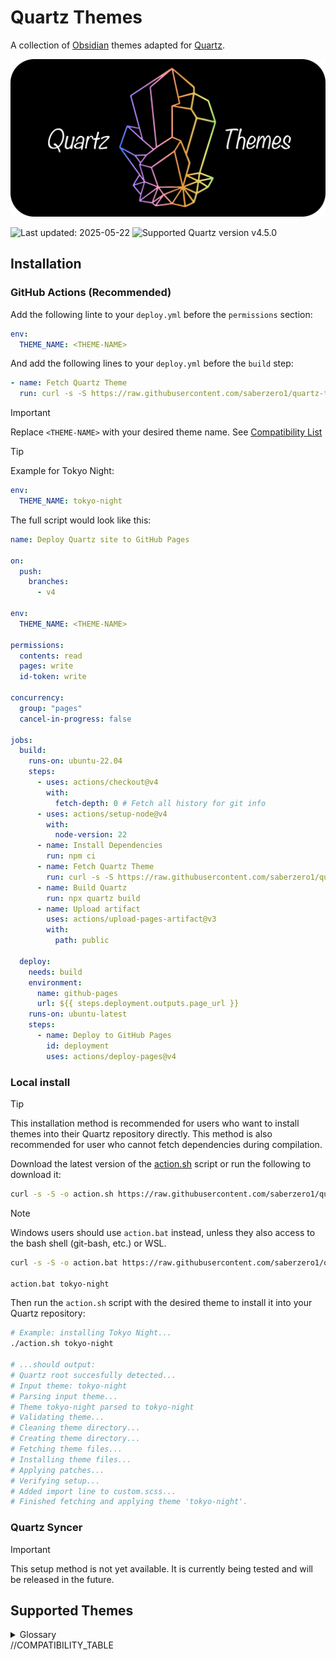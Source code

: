 # Quartz Themes

A collection of [Obsidian](https://obsidian.md/) themes adapted for [Quartz](https://github.com/jackyzha0/quartz).

<p align="center" width="100%">
  <img src="media/quartz-themes-800-wide-rounded-text.png" alt="Quartz Themes logo"/>
</p>
<!--
_<sub>left to right: `vauxhaul`, `tokyo-night`, `its-theme`, `absolutegruv`, `sandstorm`, `obsidian-nord`</sub>_
-->

![Last updated: 2025-05-22](<https://img.shields.io/date/1747920600?style=for-the-badge&label=Last Obsidian themes list fetch&labelColor=hsl(258%2C%2088%25%2C%2066%25)&color=444>)
![Supported Quartz version v4.5.0](<https://img.shields.io/badge/v4.5.0-Quartz?style=for-the-badge&label=Quartz%20version&labelColor=hsl(204%2C%2022%25%2C%2057%25)&color=444>)

<!--
Add goals:
 - Support all Obsidian themes in Quartz
 - Ease of use (auto-update, low maintenance)
 - Match styling as closely as possible (within reason)
-->

## Installation

### GitHub Actions (Recommended)

Add the following linte to your `deploy.yml` before the `permissions` section:

```yaml
env:
  THEME_NAME: <THEME-NAME>
```

And add the following lines to your `deploy.yml` before the `build` step:

```yaml
- name: Fetch Quartz Theme
  run: curl -s -S https://raw.githubusercontent.com/saberzero1/quartz-themes/master/action.sh | bash -s -- $THEME_NAME
```

> [!IMPORTANT]
> Replace `<THEME-NAME>` with your desired theme name. See [Compatibility List](#supported-themes)

> [!TIP]
> Example for Tokyo Night:
>
> ```yaml
> env:
>   THEME_NAME: tokyo-night
> ```

The full script would look like this:

```yaml
name: Deploy Quartz site to GitHub Pages

on:
  push:
    branches:
      - v4

env:
  THEME_NAME: <THEME-NAME>

permissions:
  contents: read
  pages: write
  id-token: write

concurrency:
  group: "pages"
  cancel-in-progress: false

jobs:
  build:
    runs-on: ubuntu-22.04
    steps:
      - uses: actions/checkout@v4
        with:
          fetch-depth: 0 # Fetch all history for git info
      - uses: actions/setup-node@v4
        with:
          node-version: 22
      - name: Install Dependencies
        run: npm ci
      - name: Fetch Quartz Theme
        run: curl -s -S https://raw.githubusercontent.com/saberzero1/quartz-themes/master/action.sh | bash -s -- $THEME_NAME
      - name: Build Quartz
        run: npx quartz build
      - name: Upload artifact
        uses: actions/upload-pages-artifact@v3
        with:
          path: public

  deploy:
    needs: build
    environment:
      name: github-pages
      url: ${{ steps.deployment.outputs.page_url }}
    runs-on: ubuntu-latest
    steps:
      - name: Deploy to GitHub Pages
        id: deployment
        uses: actions/deploy-pages@v4
```

### Local install

> [!TIP]
> This installation method is recommended for users who want to install themes into their Quartz repository directly. This method is also recommended for user who cannot fetch dependencies during compilation.

Download the latest version of the [action.sh](https://raw.githubusercontent.com/saberzero1/quartz-themes/master/action.sh) script or run the following to download it:

```bash
curl -s -S -o action.sh https://raw.githubusercontent.com/saberzero1/quartz-themes/master/action.sh
```

> [!NOTE]
> Windows users should use `action.bat` instead, unless they also access to the bash shell (git-bash, etc.) or WSL.
>
> ```bash
> curl -s -S -o action.bat https://raw.githubusercontent.com/saberzero1/quartz-themes/master/action.bat
>
> action.bat tokyo-night
> ```

Then run the `action.sh` script with the desired theme to install it into your Quartz repository:

```bash
# Example: installing Tokyo Night...
./action.sh tokyo-night

# ...should output:
# Quartz root succesfully detected...
# Input theme: tokyo-night
# Parsing input theme...
# Theme tokyo-night parsed to tokyo-night
# Validating theme...
# Cleaning theme directory...
# Creating theme directory...
# Fetching theme files...
# Installing theme files...
# Applying patches...
# Verifying setup...
# Added import line to custom.scss...
# Finished fetching and applying theme 'tokyo-night'.
```

### Quartz Syncer

> [!IMPORTANT]
> This setup method is not yet available. It is currently being tested and will be released in the future.

## Supported Themes

<details>
  <summary>
    Glossary
  </summary>

| Status                                               | Description                                                                                                                                                        |
| ---------------------------------------------------- | ------------------------------------------------------------------------------------------------------------------------------------------------------------------ |
| <img src="media/full.svg" alt="FULL"/>               | Fully supported                                                                                                                                                    |
| <img src="media/partial.svg" alt="PARTIAL"/>         | Partially supported (see theme page for details)                                                                                                                   |
| <img src="media/collection.svg" alt="COLLECTION"/>   | This theme contains information for the [Style Settings plugin](https://github.com/mgmeyers/obsidian-style-settings). See the table for the configured sub-themes. |
| <img src="media/checking.svg" alt="CHECKING"/>       | Testing compatibility                                                                                                                                              |
| <img src="media/blocked.svg" alt="BLOCKED"/>         | Waiting for upstream fixes                                                                                                                                         |
| <img src="media/todo.svg" alt="TODO"/>               | Not started                                                                                                                                                        |
| <img src="media/unsupported.svg" alt="UNSUPPORTED"/> | Won't support                                                                                                                                                      |
| <img src="media/removed.svg" alt="BROKEN"/>          | Broken or removed from Obsidian                                                                                                                                    |

| Theme Modes                              | Description               |
| ---------------------------------------- | ------------------------- |
| <img src="media/both.svg" alt="BOTH"/>   | Both dark and light theme |
| <img src="media/light.svg" alt="LIGHT"/> | Light theme only          |
| <img src="media/dark.svg" alt="DARK"/>   | Dark theme only           |

</details>
<!--
Compatibility table is built from the settings in `themes.json`
-->
//COMPATIBILITY_TABLE
